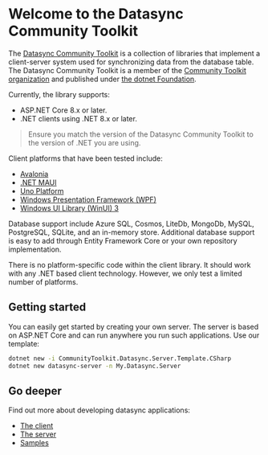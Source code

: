 # Welcome to the Datasync Community Toolkit

The [Datasync Community Toolkit][nuget] is a collection of libraries that implement a client-server system used for synchronizing data from the database table. The Datasync Community Toolkit is a member of the [Community Toolkit organization][org-github] and published under [the dotnet Foundation][dotnetfdn].

Currently, the library supports:

* ASP.NET Core 8.x or later.
* .NET clients using .NET 8.x or later.

> Ensure you match the version of the Datasync Community Toolkit to the version of .NET you are using.

Client platforms that have been tested include:

* [Avalonia][avalonia]
* [.NET MAUI][maui]
* [Uno Platform][uno]
* [Windows Presentation Framework (WPF)][wpf]
* [Windows UI Library (WinUI) 3][winui3]

Database support include Azure SQL, Cosmos, LiteDb, MongoDb, MySQL, PostgreSQL, SQLite, and an in-memory store.  Additional database support is easy to add through Entity Framework Core or your own repository implementation.

There is no platform-specific code within the client library.  It should work with any .NET based client technology.  However, we only test a limited number of platforms.

## Getting started

You can easily get started by creating your own server.  The server is based on ASP.NET Core and can run anywhere you run such applications.  Use our template:

```bash
dotnet new -i CommunityToolkit.Datasync.Server.Template.CSharp
dotnet new datasync-server -n My.Datasync.Server
```

## Go deeper

Find out more about developing datasync applications:

* [The client](./in-depth/client/index.md)
* [The server](./in-depth/server/index.md)
* [Samples](./samples/todoapp/server.md)

<!-- Links -->
[nuget]: https://www.nuget.org/packages?q=CommunityToolkit.Datasync
[org-github]: https://learn.microsoft.com/en-us/dotnet/communitytoolkit/
[dotnetfdn]: https://dotnetfoundation.org/
[avalonia]: https://www.avaloniaui.net/
[maui]: https://dotnet.microsoft.com/apps/maui
[uno]: https://platform.uno/
[wpf]: https://learn.microsoft.com/dotnet/desktop/wpf/overview/
[winui3]: https://learn.microsoft.com/windows/apps/winui/winui3/
